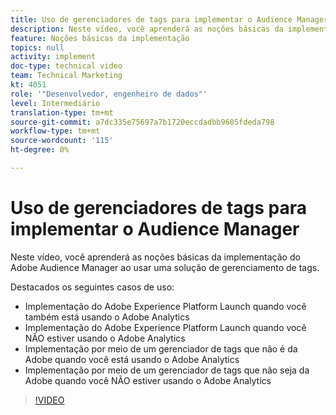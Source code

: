```yaml
---
title: Uso de gerenciadores de tags para implementar o Audience Manager
description: Neste vídeo, você aprenderá as noções básicas da implementação do Adobe Audience Manager ao usar uma solução de gerenciamento de tags.
feature: Noções básicas da implementação
topics: null
activity: implement
doc-type: technical video
team: Technical Marketing
kt: 4051
role: '"Desenvolvedor, engenheiro de dados"'
level: Intermediário
translation-type: tm+mt
source-git-commit: a7dc335e75697a7b1720eccdadbb9605fdeda798
workflow-type: tm+mt
source-wordcount: '115'
ht-degree: 0%

---
```



# Uso de gerenciadores de tags para implementar o Audience Manager

Neste vídeo, você aprenderá as noções básicas da implementação do Adobe Audience Manager ao usar uma solução de gerenciamento de tags.

Destacados os seguintes casos de uso:

* Implementação do Adobe Experience Platform Launch quando você também está usando o Adobe Analytics
* Implementação do Adobe Experience Platform Launch quando você NÃO estiver usando o Adobe Analytics
* Implementação por meio de um gerenciador de tags que não é da Adobe quando você está usando o Adobe Analytics
* Implementação por meio de um gerenciador de tags que não seja da Adobe quando você NÃO estiver usando o Adobe Analytics

>[!VIDEO](https://video.tv.adobe.com/v/29964/?quality=12)
